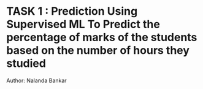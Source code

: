 # TASK 1 : Prediction Using Supervised ML To Predict the percentage of marks of the students based on the number of hours they studied
Author: Nalanda Bankar
